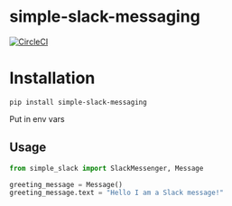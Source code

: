# simple-slack-messaging
[![CircleCI](https://circleci.com/gh/wooddar/simple-slack-messaging/tree/master.svg?style=svg)](https://circleci.com/gh/wooddar/simple-slack-messaging/tree/master)

# Installation
`pip install simple-slack-messaging`

Put in env vars

## Usage
```python
from simple_slack import SlackMessenger, Message

greeting_message = Message()
greeting_message.text = "Hello I am a Slack message!"

```
